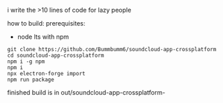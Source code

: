 i write the >10 lines of code for lazy people

how to build:
prerequisites:
- node lts with npm
```
git clone https://github.com/Bummbumm6/soundcloud-app-crossplatform
cd soundcloud-app-crossplatform
npm i -g npm
npm i
npx electron-forge import
npm run package
```
finished build is in out/soundcloud-app-crossplatform-<platform>
